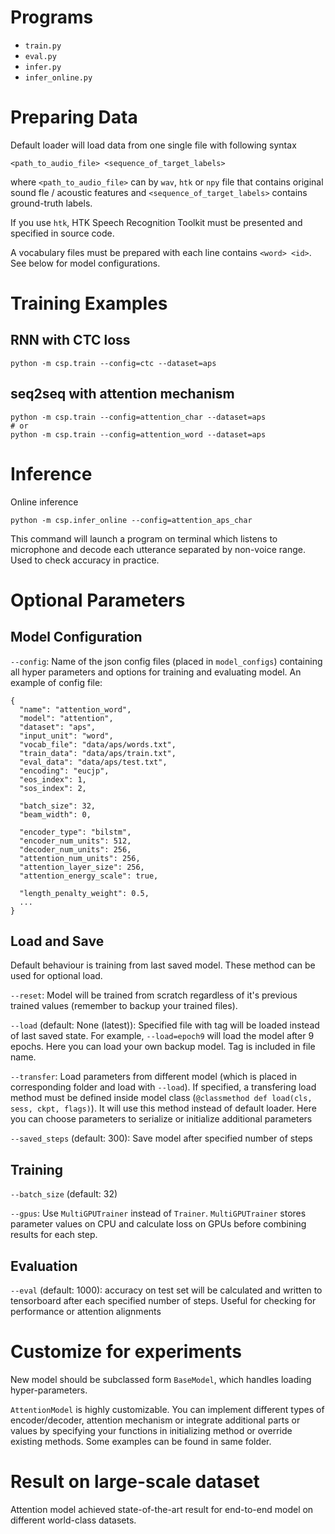 # Programs

- `train.py`
- `eval.py`
- `infer.py`
- `infer_online.py`

# Preparing Data

Default loader will load data from one single file with following syntax

```
<path_to_audio_file> <sequence_of_target_labels>
```

where `<path_to_audio_file>` can by `wav`, `htk` or `npy` file that contains original sound fle / acoustic features and `<sequence_of_target_labels>` contains ground-truth labels.

If you use `htk`, HTK Speech Recognition Toolkit must be presented and specified in source code.

A vocabulary files must be prepared with each line contains `<word> <id>`. See below for model configurations.

# Training Examples

## RNN with CTC loss

```
python -m csp.train --config=ctc --dataset=aps
```

## seq2seq with attention mechanism

```
python -m csp.train --config=attention_char --dataset=aps
# or
python -m csp.train --config=attention_word --dataset=aps
```

# Inference

Online inference

```
python -m csp.infer_online --config=attention_aps_char
```

This command will launch a program on terminal which listens to microphone and decode each utterance separated by non-voice range. Used to check accuracy in practice.

# Optional Parameters

## Model Configuration

`--config`: Name of the json config files (placed in `model_configs`) containing all hyper parameters and options for training and evaluating model. An example of config file:

```
{
  "name": "attention_word",
  "model": "attention",
  "dataset": "aps",
  "input_unit": "word",
  "vocab_file": "data/aps/words.txt",
  "train_data": "data/aps/train.txt",
  "eval_data": "data/aps/test.txt",
  "encoding": "eucjp",
  "eos_index": 1,
  "sos_index": 2,

  "batch_size": 32,
  "beam_width": 0,

  "encoder_type": "bilstm",
  "encoder_num_units": 512,
  "decoder_num_units": 256,
  "attention_num_units": 256,
  "attention_layer_size": 256,
  "attention_energy_scale": true,

  "length_penalty_weight": 0.5,
  ...
}
```

## Load and Save

Default behaviour is training from last saved model. These method can be used for optional load.

`--reset`: Model will be trained from scratch regardless of it's previous trained values (remember to backup your trained files). 

`--load` (default: None (latest)): Specified file with tag will be loaded instead of last saved state. For example, `--load=epoch9` will load the model after 9 epochs. Here you can load your own backup model. Tag is included in file name.

`--transfer`: Load parameters from different model (which is placed in corresponding folder and load with `--load`). If specified, a transfering load method must be defined inside model class (`@classmethod def load(cls, sess, ckpt, flags)`). It will use this method instead of default loader. Here you can choose parameters to serialize or initialize additional parameters

`--saved_steps` (default: 300): Save model after specified number of steps

## Training

`--batch_size` (default: 32)

`--gpus`: Use `MultiGPUTrainer` instead of `Trainer`. `MultiGPUTrainer` stores parameter values on CPU and calculate loss on GPUs before combining results for each step.

## Evaluation

`--eval` (default: 1000): accuracy on test set will be calculated and written to tensorboard after each specified number of steps. Useful for checking for performance or attention alignments

# Customize for experiments

New model should be subclassed form `BaseModel`, which handles loading hyper-parameters.

`AttentionModel` is highly customizable. You can implement different types of encoder/decoder, attention mechanism or integrate additional parts or values by specifying your functions in initializing method or override existing methods. Some examples can be found in same folder.

# Result on large-scale dataset

Attention model achieved state-of-the-art result for end-to-end model on different world-class datasets.
